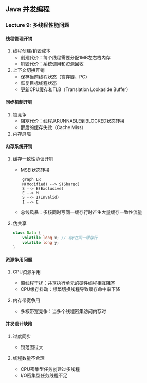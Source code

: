 ## Java 并发编程

### Lecture 9: 多线程性能问题

#### 线程管理开销

1. 线程创建/销毁成本
   - 创建代价：每个线程需要分配1MB左右栈内存
   - 销毁代价：系统调用和资源回收
2. 上下文切换开销
   - 保存当前线程状态（寄存器、PC）
   - 恢复目标线程状态
   - 更新CPU缓存和TLB（Translation Lookaside Buffer） 

#### 同步机制开销

1. 锁竞争
   - 阻塞代价：线程从RUNNABLE到BLOCKED状态转换
   - 醒后的缓存失效（Cache Miss）
2. 内存屏障

#### 内存系统开销

1. 缓存一致性协议开销
    - MSEI状态转换
    ```mermaid
        graph LR
        M(Modified) --> S(Shared)
        S --> E(Exclusive)
        E --> M
        S --> I(Invalid)
        I --> E
    ```
    - 总线风暴：多核同时写同一缓存行时产生大量缓存一致性流量
  
2. 伪共享
    ```java
    class Data {
        volatile long x; // 与y在同一缓存行
        volatile long y;
    }
    ```

#### 资源争用问题

1. CPU资源争用
   - 超线程干扰：共享执行单元的硬件线程相互阻塞
   - CPU缓存抖动：频繁切换线程导致缓存命中率下降
  
2. 内存带宽争用
   - 多核带宽竞争：当多个线程密集访问内存时

#### 并发设计缺陷

1. 过度同步
   - 锁范围过大

2. 线程数量不合理
   - CPU密集型任务创建过多线程
   - I/O密集型任务线程不足